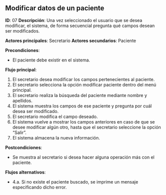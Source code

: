 ## Modificar datos de un paciente

**ID**: 07
**Descripción**: Una vez seleccionado el usuario que se desea modificar, el sistema, de forma secuencial pregunta qué campos desean ser modificados.

**Actores principales**: Secretario
**Actores secundarios**: Paciente

**Precondiciones**:
* El paciente debe existir en el sistema.

**Flujo principal**:
1. El secretario desea modificar los campos pertenecientes al paciente.
1. El secretario selecciona la opción modificar paciente dentro del menú principal.
1. El secretario realiza la búsqueda del paciente mediante nombre y apellidos.
1. El sistema muestra los campos de ese paciente y pregunta por cuál desea ser modificado.
1. El secretario modifica el campo deseado. 
1. El sistema vuelve a mostrar los campos anteriores en caso de que se desee modificar algún otro, hasta que el secretario seleccione la opción “Salir”.
1. El sistema almacena la nueva información.

**Postcondiciones**:

* Se muestra al secretario si desea hacer alguna operación más con el paciente.

**Flujos alternativos**:

* 4.a. Si no existe el paciente buscado, se imprime un mensaje especificando dicho error.